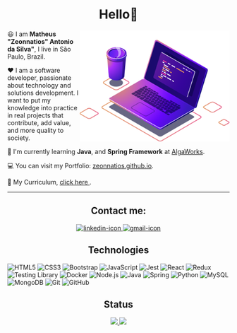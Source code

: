 <h1 align="center">Hello👋</h1>

<img src="imagens/computer-illustration.png" width="340px" align="right" />
  <p> 😃 I am <b>Matheus "Zeonnatios" Antonio da Silva"</b>, I live in São Paulo, Brazil. </p>
  <p> ❤️ I am a software developer, passionate about technology and solutions development. I want to put my knowledge into practice in real projects that contribute, add value, and more quality to society. </p>
  <p> 🚀 I'm currently learning <b>Java</b>, and <b>Spring Framework</b> at <a href="https://www.algaworks.com/" target="_blank">AlgaWorks</a>.</p>
  <p> 💻 You can visit my Portfolio: <a href="https://zeonnatios.github.io/" target="_blank">zeonnatios.github.io</a>.</p>
  <p> 📜 My Curriculum, <a href="https://gitconnected.com/zeonnatios/resume" target="_blank">  click here  </a>.</p>
  
<hr>

<h2 align="center">Contact me: </h2>

<div align="center">
  <a href="https://www.linkedin.com/in/matheusantoniosilva/" target="_blank" > 
    <img src="https://img.shields.io/badge/LinkedIn-0077B5?style=for-the-badge&logo=linkedin&logoColor=white" alt="linkedin-icon" /> 
  </a>
  <a href="mailto:matheusantonio232@gmail.com" target="_blank" >
    <img src="https://img.shields.io/badge/Gmail-D14836?style=for-the-badge&logo=gmail&logoColor=white" alt="gmail-icon" />
  </a>
</div>


<h2 align="center">Technologies</h2>


![HTML5](https://img.shields.io/badge/HTML5-E34F26?style=for-the-badge&logo=html5&logoColor=white)
![CSS3](https://img.shields.io/badge/CSS3-1572B6?style=for-the-badge&logo=css3&logoColor=white)
![Bootstrap](https://img.shields.io/badge/Bootstrap-563D7C?style=for-the-badge&logo=bootstrap&logoColor=white)
![JavaScript](https://img.shields.io/badge/JavaScript-F7DF1E?style=for-the-badge&logo=javascript&logoColor=black)
![Jest](https://img.shields.io/badge/Jest-323330?style=for-the-badge&logo=Jest&logoColor=white)
![React](https://img.shields.io/badge/React-20232A?style=for-the-badge&logo=react&logoColor=61DAFB)
![Redux](https://img.shields.io/badge/Redux-593D88?style=for-the-badge&logo=redux&logoColor=white)
![Testing Library](https://img.shields.io/badge/testing%20library-323330?style=for-the-badge&logo=testing-library&logoColor=red)
![Docker](https://img.shields.io/badge/Docker-2496ED?style=for-the-badge&logo=docker&logoColor=white)
![Node.js](https://img.shields.io/badge/Node.js-43853D?style=for-the-badge&logo=node.js&logoColor=white)
![Java](https://img.shields.io/badge/Java-ED8B00?style=for-the-badge&logo=java&logoColor=white)
![Spring](https://img.shields.io/badge/Spring-6DB33F?style=for-the-badge&logo=spring&logoColor=white)
![Python](https://img.shields.io/badge/Python-3776AB?style=for-the-badge&logo=python&logoColor=white)
![MySQL](https://img.shields.io/badge/MySQL-00000F?style=for-the-badge&logo=mysql&logoColor=white)
![MongoDB](https://img.shields.io/badge/MongoDB-4EA94B?style=for-the-badge&logo=mongodb&logoColor=white)
![Git](https://img.shields.io/badge/GIT-E44C30?style=for-the-badge&logo=git&logoColor=white)
![GitHub](https://img.shields.io/badge/GitHub-100000?style=for-the-badge&logo=github&logoColor=white)

<h2 align="center">Status</h2>


 <div align="center">
  <a href="https://github.com/Zeonnatios">
  <img height="180rem" src="https://github-readme-stats.vercel.app/api?username=zeonnatios&show_icons=true&theme=tokyonight&include_all_commits=true&count_private=true"/>
  <img height="180rem" src="https://github-readme-stats.vercel.app/api/top-langs/?username=zeonnatios&layout=compact&langs_count=7&theme=tokyonight"/>
</div>
